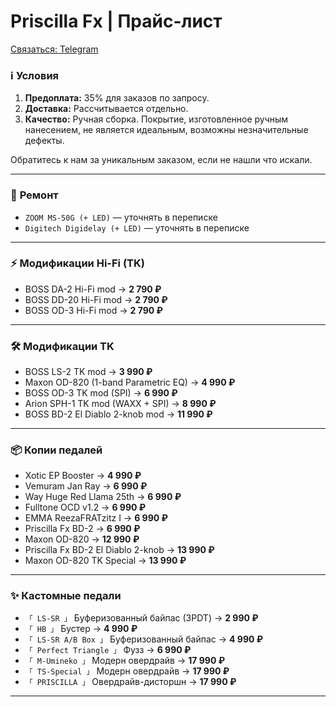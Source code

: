# Priscilla Fx | Прайс-лист

[Связаться: Telegram](https://t.me/priscilla_ef)

### ℹ️ **Условия**

1. **Предоплата:** 35% для заказов по запросу.
2. **Доставка:** Рассчитывается отдельно.
3. **Качество:** Ручная сборка. Покрытие, изготовленное ручным нанесением, не является идеальным, возможны незначительные дефекты.

Обратитесь к нам за уникальным заказом, если не нашли что искали.

---

### 🔧 **Ремонт**

- `ZOOM MS-50G (+ LED)` — уточнять в переписке
- `Digitech Digidelay (+ LED)` — уточнять в переписке

---

### ⚡ **Модификации Hi-Fi (TK)**

- BOSS DA-2 Hi-Fi mod → **2 790 ₽**
- BOSS DD-20 Hi-Fi mod → **2 790 ₽**
- BOSS OD-3 Hi-Fi mod → **2 790 ₽**

---

### 🛠️ **Модификации TK**

- BOSS LS-2 TK mod → **3 990 ₽**
- Maxon OD-820 (1-band Parametric EQ) → **4 990 ₽**
- BOSS OD-3 TK mod (SPI) → **6 990 ₽**
- Arion SPH-1 TK mod (WAXX + SPI) → **8 990 ₽**
- BOSS BD-2 El Diablo 2-knob mod → **11 990 ₽**

---

### 📦 **Копии педалей**

- Xotic EP Booster → **4 990 ₽**
- Vemuram Jan Ray → **6 990 ₽**
- Way Huge Red Llama 25th → **6 990 ₽**
- Fulltone OCD v1.2 → **6 990 ₽**
- EMMA ReezaFRATzitz I → **6 990 ₽**
- Priscilla Fx BD-2 → **6 990 ₽**
- Maxon OD-820 → **12 990 ₽**
- Priscilla Fx BD-2 El Diablo 2-knob → **13 990 ₽**
- Maxon OD-820 TK Special → **13 990 ₽**

---

### ✨ **Кастомные педали**

- `「 LS-SR 」` Буферизованный байпас (3PDT) → **2 990 ₽**
- `「 HB 」` Бустер → **4 990 ₽**
- `「 LS-SR A/B Box 」` Буферизованный байпас → **4 990 ₽**
- `「 Perfect Triangle 」` Фузз → **6 990 ₽**
- `「 M-Umineko 」` Модерн овердрайв → **17 990 ₽**
- `「 TS-Special 」` Модерн овердрайв → **17 990 ₽**
- `「 PRISCILLA 」` Овердрайв-дисторшн → **17 990 ₽**

---
